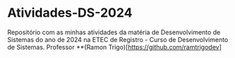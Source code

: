 # Atividades-DS-2024
Repositório com as minhas atividades da matéria de Desenvolvimento de Sistemas do ano de 2024 na ETEC de Registro - Curso de Desenvolvimento de Sistemas. Professor **(Ramon Trigo)[https://github.com/ramtrigodev]
